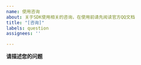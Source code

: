 ```yaml
---
name: 使用咨询
about: 关于SDK使用相关的咨询，在使用前请先阅读官方QQ文档
title: "[咨询]"
labels: question
assignees: ''

---
```


<!--
重要：
1、在使用本SDK前请先阅读对应的官方QQAPI文档：https://developers.weixin.qq.com/doc/offiaccount/Getting_Started/Overview.html
2、本SDK部分接口文档： https://silenceper.com/wechat/
-->
**请描述您的问题**
